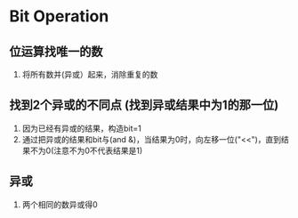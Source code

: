 # Bit Operation

## 位运算找唯一的数
1. 将所有数并(异或）起来，消除重复的数

## 找到2个异或的不同点 (找到异或结果中为1的那一位)
1. 因为已经有异或的结果，构造bit=1
2. 通过把异或的结果和bit与(and &)，当结果为0时，向左移一位("<<")，直到结果不为0(注意不为0不代表结果是1)

## 异或
1. 两个相同的数异或得0
